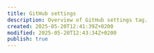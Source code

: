 ```yaml
---
title: GitHub settings
description: Overview of GitHub settings tag.
created: 2025-05-20T12:41:39Z+0200
modified: 2025-05-20T12:43:34Z+0200
publish: true
---
```

